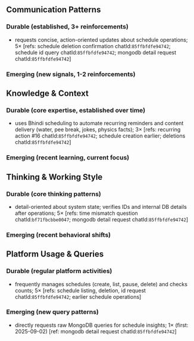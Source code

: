 ## Communication Patterns
### Durable (established, 3+ reinforcements)
- requests concise, action-oriented updates about schedule operations; 5× [refs: schedule deletion confirmation chatId:`85ffbfdfe94742`; schedule id query chatId:`85ffbfdfe94742`; mongodb detail request chatId:`85ffbfdfe94742`]

### Emerging (new signals, 1-2 reinforcements)

## Knowledge & Context
### Durable (core expertise, established over time)
- uses Bhindi scheduling to automate recurring reminders and content delivery (water, pee break, jokes, physics facts); 3× [refs: recurring action #16 chatId:`85ffbfdfe94742`; schedule creation earlier; deletions chatId:`85ffbfdfe94742`]

### Emerging (recent learning, current focus)

## Thinking & Working Style
### Durable (core thinking patterns)
- detail-oriented about system state; verifies IDs and internal DB details after operations; 5× [refs: time mismatch question chatId:`bf71fbcbbe0047`; mongodb detail request chatId:`85ffbfdfe94742`]

### Emerging (recent behavioral shifts)

## Platform Usage & Queries
### Durable (regular platform activities)
- frequently manages schedules (create, list, pause, delete) and checks counts; 5× [refs: schedule listing, deletion, id request chatId:`85ffbfdfe94742`; earlier schedule operations]

### Emerging (new query patterns)
- directly requests raw MongoDB queries for schedule insights; 1× (first: 2025-09-02) [ref: mongodb detail request chatId:`85ffbfdfe94742`]